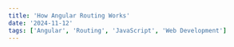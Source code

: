 ```yaml
---
title: 'How Angular Routing Works'
date: '2024-11-12'
tags: ['Angular', 'Routing', 'JavaScript', 'Web Development']
---
```

